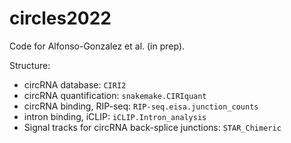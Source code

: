 # circles2022

Code for Alfonso-Gonzalez et al. (in prep).

Structure:

- circRNA database: `CIRI2`
- circRNA quantification: `snakemake.CIRIquant`
- circRNA binding, RIP-seq: `RIP-seq.eisa.junction_counts`
- intron binding, iCLIP: `iCLIP.Intron_analysis`
- Signal tracks for circRNA back-splice junctions: `STAR_Chimeric`

